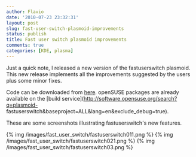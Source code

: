 ```yaml
---
author: Flavio
date: '2010-07-23 23:32:31'
layout: post
slug: fast-user-switch-plasmoid-improvements
status: publish
title: Fast user switch plasmoid improvements
comments: true
categories: [KDE, plasma]
---
```


Just a quick note, I released a new version of the fastuserswitch plasmoid.
This new release implements all the improvements suggested by the users plus
some minor fixes.

Code can be downloaded from [here](http://gitorious.org/fast_user_switch).
openSUSE packages are already available on the [build
service](http://software.opensuse.org/search?q=plasmoid-
fastuserswitch&baseproject=ALL&lang=en&exclude_debug=true).

These are some screenshots illustrating fastuserswitch's new features.


{% img /images/fast_user_switch/fastuserswitch011.png %}
{% img /images/fast_user_switch/fastuserswitch021.png %}
{% img /images/fast_user_switch/fastuserswitch03.png %}
